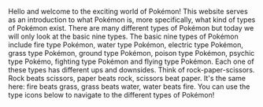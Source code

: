 Hello and welcome to the exciting world of Pokémon! This website serves as an introduction to what Pokémon is, more specifically, what kind of types of Pokémon exist. There are many different types of Pokémon but today we will only look at the basic nine types. The basic nine types of Pokémon include fire type Pokémon, water type Pokémon, electric type Pokémon, grass type Pokémon, ground type Pokémon, poison type Pokémon, psychic type Pokémo, fighting type Pokémon and flying type Pokémon. Each one of these types has different ups and downsides. Think of rock-paper-scissors. Rock beats scissors, paper beats rock, scissors beat paper. It's the same here: fire beats grass, grass beats water, water beats fire. You can use the type icons below to navigate to the different types of Pokémon!
